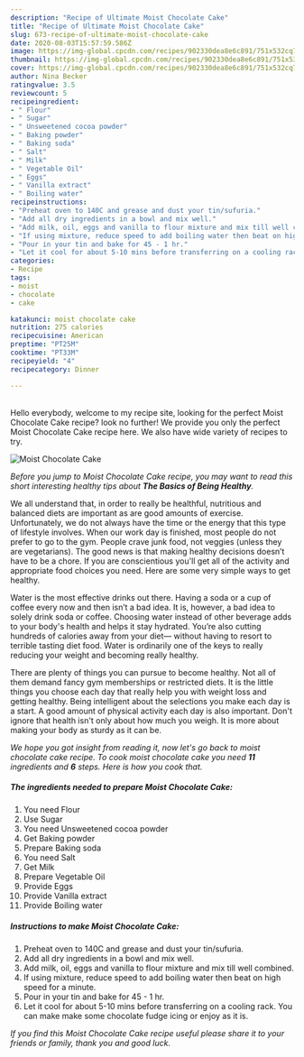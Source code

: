 ```yaml
---
description: "Recipe of Ultimate Moist Chocolate Cake"
title: "Recipe of Ultimate Moist Chocolate Cake"
slug: 673-recipe-of-ultimate-moist-chocolate-cake
date: 2020-08-03T15:57:59.586Z
image: https://img-global.cpcdn.com/recipes/902330dea8e6c891/751x532cq70/moist-chocolate-cake-recipe-main-photo.jpg
thumbnail: https://img-global.cpcdn.com/recipes/902330dea8e6c891/751x532cq70/moist-chocolate-cake-recipe-main-photo.jpg
cover: https://img-global.cpcdn.com/recipes/902330dea8e6c891/751x532cq70/moist-chocolate-cake-recipe-main-photo.jpg
author: Nina Becker
ratingvalue: 3.5
reviewcount: 5
recipeingredient:
- " Flour"
- " Sugar"
- " Unsweetened cocoa powder"
- " Baking powder"
- " Baking soda"
- " Salt"
- " Milk"
- " Vegetable Oil"
- " Eggs"
- " Vanilla extract"
- " Boiling water"
recipeinstructions:
- "Preheat oven to 140C and grease and dust your tin/sufuria."
- "Add all dry ingredients in a bowl and mix well."
- "Add milk, oil, eggs and vanilla to flour mixture and mix till well combined."
- "If using mixture, reduce speed to add boiling water then beat on high speed for a minute."
- "Pour in your tin and bake for 45 - 1 hr."
- "Let it cool for about 5-10 mins before transferring on a cooling rack. You can make make some chocolate fudge icing or enjoy as it is."
categories:
- Recipe
tags:
- moist
- chocolate
- cake

katakunci: moist chocolate cake 
nutrition: 275 calories
recipecuisine: American
preptime: "PT25M"
cooktime: "PT33M"
recipeyield: "4"
recipecategory: Dinner

---
```

<br>
Hello everybody, welcome to my recipe site, looking for the perfect Moist Chocolate Cake recipe? look no further! We provide you only the perfect Moist Chocolate Cake recipe here. We also have wide variety of recipes to try.
<br>


![Moist Chocolate Cake](https://img-global.cpcdn.com/recipes/902330dea8e6c891/751x532cq70/moist-chocolate-cake-recipe-main-photo.jpg)

<i>Before you jump to Moist Chocolate Cake recipe, you may want to read this short interesting healthy tips about <strong>The Basics of Being Healthy</strong>.</i>

We all understand that, in order to really be healthful, nutritious and balanced diets are important as are good amounts of exercise. Unfortunately, we do not always have the time or the energy that this type of lifestyle involves. When our work day is finished, most people do not prefer to go to the gym. People crave junk food, not veggies (unless they are vegetarians). The good news is that making healthy decisions doesn’t have to be a chore. If you are conscientious you'll get all of the activity and appropriate food choices you need. Here are some very simple ways to get healthy.

Water is the most effective drinks out there. Having a soda or a cup of coffee every now and then isn’t a bad idea. It is, however, a bad idea to solely drink soda or coffee. Choosing water instead of other beverage adds to your body's health and helps it stay hydrated. You’re also cutting hundreds of calories away from your diet— without having to resort to terrible tasting diet food. Water is ordinarily one of the keys to really reducing your weight and becoming really healthy.

There are plenty of things you can pursue to become healthy. Not all of them demand fancy gym memberships or restricted diets. It is the little things you choose each day that really help you with weight loss and getting healthy. Being intelligent about the selections you make each day is a start. A good amount of physical activity each day is also important. Don't ignore that health isn't only about how much you weigh. It is more about making your body as sturdy as it can be. 


<i>We hope you got insight from reading it, now let's go back to moist chocolate cake recipe. To cook moist chocolate cake you need <strong>11</strong> ingredients and <strong>6</strong> steps. Here is how you cook that.
</i>

##### The ingredients needed to prepare Moist Chocolate Cake:

1. You need  Flour
1. Use  Sugar
1. You need  Unsweetened cocoa powder
1. Get  Baking powder
1. Prepare  Baking soda
1. You need  Salt
1. Get  Milk
1. Prepare  Vegetable Oil
1. Provide  Eggs
1. Provide  Vanilla extract
1. Provide  Boiling water


##### Instructions to make Moist Chocolate Cake:

1. Preheat oven to 140C and grease and dust your tin/sufuria.
1. Add all dry ingredients in a bowl and mix well.
1. Add milk, oil, eggs and vanilla to flour mixture and mix till well combined.
1. If using mixture, reduce speed to add boiling water then beat on high speed for a minute.
1. Pour in your tin and bake for 45 - 1 hr.
1. Let it cool for about 5-10 mins before transferring on a cooling rack. You can make make some chocolate fudge icing or enjoy as it is.


<i>If you find this Moist Chocolate Cake recipe useful please share it to your friends or family, thank you and good luck.</i>
